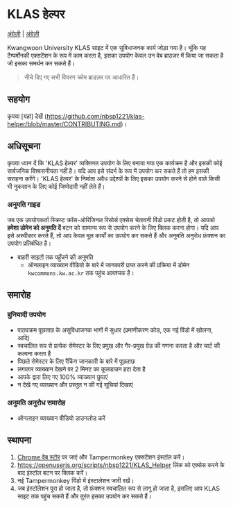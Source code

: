 # KLAS हेल्पर

[अंग्रेज़ी](https://github.com/nbsp1221/klas-helper) | [अंग्रेज़ी](https://github.com/nbsp1221/klas-helper/blob/master/README-EN.md)

Kwangwoon University KLAS साइट में एक सुविधाजनक कार्य जोड़ा गया है। चूंकि यह टैम्पर्मोनकी एक्सटेंशन के रूप में काम करता है, इसका उपयोग केवल उन वेब ब्राउज़र में किया जा सकता है जो इसका समर्थन कर सकते हैं।

> नीचे दिए गए सभी विवरण क्रोम ब्राउज़र पर आधारित हैं।

## सहयोग

कृपया [यहां] देखें (https://github.com/nbsp1221/klas-helper/blob/master/CONTRIBUTING.md)।

## अधिसूचना

कृपया ध्यान दें कि 'KLAS हेल्पर' व्यक्तिगत उपयोग के लिए बनाया गया एक कार्यक्रम है और इसकी कोई सार्वजनिक विश्वसनीयता नहीं है। यदि आप इसे संदर्भ के रूप में उपयोग कर सकते हैं तो हम इसकी सराहना करेंगे। 'KLAS हेल्पर' के निर्माता अवैध उद्देश्यों के लिए इसका उपयोग करने से होने वाले किसी भी नुकसान के लिए कोई जिम्मेदारी नहीं लेते हैं।

### अनुमति गाइड

जब एक उपयोगकर्ता स्क्रिप्ट क्रॉस-ओरिजिनल रिसोर्स एक्सेस चेतावनी विंडो प्रकट होती है, तो आपको **हमेशा डोमेन को अनुमति दें** बटन को सामान्य रूप से उपयोग करने के लिए क्लिक करना होगा। यदि आप इसे अस्वीकार करते हैं, तो आप केवल मूल कार्यों का उपयोग कर सकते हैं और अनुमति अनुरोध फ़ंक्शन का उपयोग प्रतिबंधित है।

* बाहरी साइटों तक पहुँचने की अनुमति
  - ऑनलाइन व्याख्यान वीडियो के बारे में जानकारी प्राप्त करने की प्रक्रिया में डोमेन `kwcommons.kw.ac.kr` तक पहुंच आवश्यक है।

## समारोह

### बुनियादी उपयोग

* पाठ्यक्रम पूछताछ के असुविधाजनक भागों में सुधार (प्रमाणीकरण कोड, एक नई विंडो में खोलना, आदि)
* स्वचालित रूप से प्रत्येक सेमेस्टर के लिए प्रमुख और गैर-प्रमुख ग्रेड की गणना करता है और चार्ट की कल्पना करता है
* पिछले सेमेस्टर के लिए रैंकिंग जानकारी के बारे में पूछताछ
* लगातार व्याख्यान देखने पर 2 मिनट का कूलडाउन हटा देता है
* आपके द्वारा लिए गए 100% व्याख्यान छुपाएं
* न देखे गए व्याख्यान और प्रस्तुत न की गई सूचियां दिखाएं

### अनुमति अनुरोध समारोह

* ऑनलाइन व्याख्यान वीडियो डाउनलोड करें

## स्थापना

1. [Chrome वेब स्टोर](https://chrome.google.com/webstore/search/tampermonkey) पर जाएं और Tampermonkey एक्सटेंशन इंस्टॉल करें।
2. https://openuserjs.org/scripts/nbsp1221/KLAS_Helper लिंक को एक्सेस करने के बाद इंस्टॉल बटन पर क्लिक करें।
3. नई Tampermonkey विंडो में इंस्टालेशन जारी रखें।
4. जब इंस्टॉलेशन पूरा हो जाता है, तो फ़ंक्शन स्वचालित रूप से लागू हो जाता है, इसलिए आप KLAS साइट तक पहुंच सकते हैं और तुरंत इसका उपयोग कर सकते हैं।
